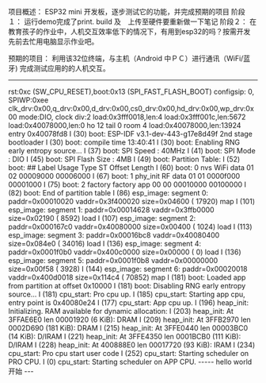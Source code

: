 项目概述：
	ESP32 mini 开发板，逐步测试它的功能，并完成预期的项目
	阶段１：
		运行demo完成了print.
		build 及　上传至硬件要重新做一下笔记
	阶段２：
		在教育孩子的作业中，人机交互效率低下的情况下，有用到esp32的吗？按需开发
		先前去忙用电脑显示作业吧。


预期的项目：
	利用该32位终端，与主机（Android 中ＰＣ）进行通讯（WiFi/蓝牙)
	完成测试应用的的人机交互。



--------------------------------------
rst:0xc (SW_CPU_RESET),boot:0x13 (SPI_FAST_FLASH_BOOT)
configsip: 0, SPIWP:0xee
clk_drv:0x00,q_drv:0x00,d_drv:0x00,cs0_drv:0x00,hd_drv:0x00,wp_drv:0x00
mode:DIO, clock div:2
load:0x3fff0018,len:4
load:0x3fff001c,len:5672
load:0x40078000,len:0
ho 12 tail 0 room 4
load:0x40078000,len:13924
entry 0x40078fd8
I (30) boot: ESP-IDF v3.1-dev-443-g17e8d49f 2nd stage bootloader
I (30) boot: compile time 13:40:41
I (30) boot: Enabling RNG early entropy source...
I (37) boot: SPI Speed      : 40MHz
I (41) boot: SPI Mode       : DIO
I (45) boot: SPI Flash Size : 4MB
I (49) boot: Partition Table:
I (52) boot: ## Label            Usage          Type ST Offset   Length
I (60) boot:  0 nvs              WiFi data        01 02 00009000 00006000
I (67) boot:  1 phy_init         RF data          01 01 0000f000 00001000
I (75) boot:  2 factory          factory app      00 00 00010000 00100000
I (82) boot: End of partition table
I (86) esp_image: segment 0: paddr=0x00010020 vaddr=0x3f400020 size=0x04600 ( 17920) map
I (101) esp_image: segment 1: paddr=0x00014628 vaddr=0x3ffb0000 size=0x02190 (  8592) load
I (107) esp_image: segment 2: paddr=0x000167c0 vaddr=0x40080000 size=0x00400 (  1024) load
I (113) esp_image: segment 3: paddr=0x00016bc8 vaddr=0x40080400 size=0x084e0 ( 34016) load
I (136) esp_image: segment 4: paddr=0x0001f0b0 vaddr=0x400c0000 size=0x00000 (     0) load
I (136) esp_image: segment 5: paddr=0x0001f0b8 vaddr=0x00000000 size=0x00f58 (  3928) 
I (144) esp_image: segment 6: paddr=0x00020018 vaddr=0x400d0018 size=0x114c4 ( 70852) map
I (181) boot: Loaded app from partition at offset 0x10000
I (181) boot: Disabling RNG early entropy source...
I (181) cpu_start: Pro cpu up.
I (185) cpu_start: Starting app cpu, entry point is 0x40080e24
I (177) cpu_start: App cpu up.
I (196) heap_init: Initializing. RAM available for dynamic allocation:
I (203) heap_init: At 3FFAE6E0 len 00001920 (6 KiB): DRAM
I (209) heap_init: At 3FFB2970 len 0002D690 (181 KiB): DRAM
I (215) heap_init: At 3FFE0440 len 00003BC0 (14 KiB): D/IRAM
I (221) heap_init: At 3FFE4350 len 0001BCB0 (111 KiB): D/IRAM
I (228) heap_init: At 400888E0 len 00017720 (93 KiB): IRAM
I (234) cpu_start: Pro cpu start user code
I (252) cpu_start: Starting scheduler on PRO CPU.
I (0) cpu_start: Starting scheduler on APP CPU.
----- hello world 开始 ---

